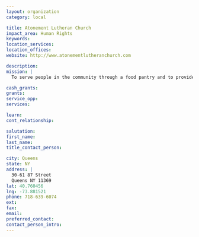 ```yaml
---
layout: organization
category: local

title: Atonement Lutheran Church
impact_area: Human Rights
keywords: 
location_services: 
location_offices: 
website: http://www.atonementlutheranchurch.com

description: 
mission: |
  To serve people in the community through a food pantry and to provide immigrant workshops, clothing distribution, and job referrals to families in need.

cash_grants: 
grants: 
service_opp: 
services: 

learn: 
cont_relationship: 

salutation: 
first_name: 
last_name: 
title_contact_person: 

city: Queens
state: NY
address: |
  30-61 87 Street    
  Queens NY 11369
lat: 40.760456
lng: -73.881521
phone: 718-639-6074
ext: 
fax: 
email: 
preferred_contact: 
contact_person_intro: 
---
```

